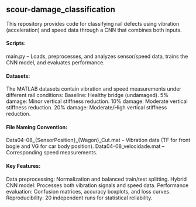## scour-damage_classification

This repository provides code for classifying rail defects using vibration (acceleration) and speed data through a CNN that combines both inputs.

#### Scripts:

main.py – Loads, preprocesses, and analyzes sensor/speed data, trains the CNN model, and evaluates performance.

#### Datasets:
The MATLAB datasets contain vibration and speed measurements under different rail conditions:
Baseline: Healthy bridge (undamaged).
5% damage: Minor vertical stiffness reduction.
10% damage: Moderate vertical stiffness reduction.
20% damage: Moderate/High vertical stiffness reduction.

#### File Naming Convention:
Data04-08_{SensorPosition}_{Wagon}_Cut.mat – Vibration data (TF for front bogie and VG for car body position).
Data04-08_velocidade.mat – Corresponding speed measurements.

#### Key Features:

Data preprocessing: Normalization and balanced train/test splitting.
Hybrid CNN model: Processes both vibration signals and speed data.
Performance evaluation: Confusion matrices, accuracy boxplots, and loss curves.
Reproducibility: 20 independent runs for statistical reliability.

